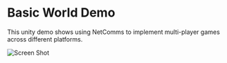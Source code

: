 # Basic World Demo
This unity demo shows using NetComms to implement multi-player games across different platforms.

![Screen Shot](https://github.com/Malcolmnixon/BasicWorld/Screenshots/TwoPlayers.png)

